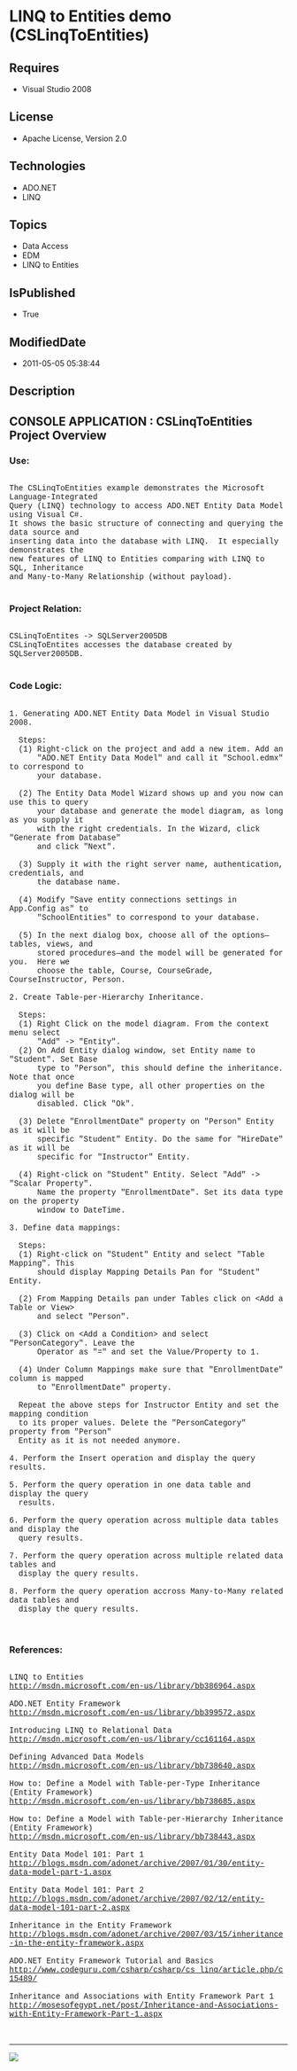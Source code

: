 # LINQ to Entities demo (CSLinqToEntities)
## Requires
* Visual Studio 2008
## License
* Apache License, Version 2.0
## Technologies
* ADO.NET
* LINQ
## Topics
* Data Access
* EDM
* LINQ to Entities
## IsPublished
* True
## ModifiedDate
* 2011-05-05 05:38:44
## Description

<p style="font-family:Courier New"></p>
<h2>CONSOLE APPLICATION : CSLinqToEntities Project Overview</h2>
<p style="font-family:Courier New"></p>
<h3>Use:</h3>
<p style="font-family:Courier New"><br>
The CSLinqToEntities example demonstrates the Microsoft Language-Integrated <br>
Query (LINQ) technology to access ADO.NET Entity Data Model using Visual C#. <br>
It shows the basic structure of connecting and querying the data source and<br>
inserting data into the database with LINQ. &nbsp;It especially demonstrates the<br>
new features of LINQ to Entities comparing with LINQ to SQL, Inheritance<br>
and Many-to-Many Relationship (without payload).<br>
<br>
</p>
<h3>Project Relation:</h3>
<p style="font-family:Courier New"><br>
CSLinqToEntites -&gt; SQLServer2005DB<br>
CSLinqToEntites accesses the database created by SQLServer2005DB.<br>
<br>
</p>
<h3>Code Logic:</h3>
<p style="font-family:Courier New"><br>
1. Generating ADO.NET Entity Data Model in Visual Studio 2008.<br>
&nbsp; <br>
&nbsp; Steps:<br>
&nbsp; (1) Right-click on the project and add a new item. Add an <br>
&nbsp; &nbsp; &nbsp; &quot;ADO.NET Entity Data Model&quot; and call it &quot;School.edmx&quot; to correspond to
<br>
&nbsp; &nbsp; &nbsp; your database.<br>
&nbsp; <br>
&nbsp; (2) The Entity Data Model Wizard shows up and you now can use this to query
<br>
&nbsp; &nbsp; &nbsp; your database and generate the model diagram, as long as you supply it
<br>
&nbsp; &nbsp; &nbsp; with the right credentials. In the Wizard, click &quot;Generate from Database&quot;
<br>
&nbsp; &nbsp; &nbsp; and click &quot;Next&quot;.<br>
&nbsp; &nbsp; &nbsp;<br>
&nbsp; (3) Supply it with the right server name, authentication, credentials, and
<br>
&nbsp; &nbsp; &nbsp; the database name.<br>
&nbsp; &nbsp; &nbsp;<br>
&nbsp; (4) Modify &quot;Save entity connections settings in App.Config as&quot; to
<br>
&nbsp; &nbsp; &nbsp; &quot;SchoolEntities&quot; to correspond to your database.<br>
&nbsp; &nbsp; &nbsp;<br>
&nbsp; (5) In the next dialog box, choose all of the options—tables, views, and <br>
&nbsp; &nbsp; &nbsp; stored procedures—and the model will be generated for you. &nbsp;Here we
<br>
&nbsp; &nbsp; &nbsp; choose the table, Course, CourseGrade, CourseInstructor, Person. &nbsp;<br>
&nbsp; &nbsp; &nbsp; <br>
2. Create Table-per-Hierarchy Inheritance. &nbsp;<br>
&nbsp; <br>
&nbsp; Steps:<br>
&nbsp; (1) Right Click on the model diagram. From the context menu select <br>
&nbsp; &nbsp; &nbsp; &quot;Add&quot; -&gt; &quot;Entity&quot;.<br>
&nbsp; (2) On Add Entity dialog window, set Entity name to &quot;Student&quot;. Set Base
<br>
&nbsp; &nbsp; &nbsp; type to &quot;Person&quot;, this should define the inheritance. Note that once
<br>
&nbsp; &nbsp; &nbsp; you define Base type, all other properties on the dialog will be
<br>
&nbsp; &nbsp; &nbsp; disabled. Click &quot;Ok&quot;.<br>
&nbsp; &nbsp; &nbsp; <br>
&nbsp; (3) Delete &quot;EnrollmentDate&quot; property on &quot;Person&quot; Entity as it will be
<br>
&nbsp; &nbsp; &nbsp; specific &quot;Student&quot; Entity. Do the same for &quot;HireDate&quot; as it will be
<br>
&nbsp; &nbsp; &nbsp; specific for &quot;Instructor&quot; Entity.<br>
&nbsp; &nbsp; &nbsp; <br>
&nbsp; (4) Right-click on &quot;Student&quot; Entity. Select &quot;Add&quot; -&gt; &quot;Scalar Property&quot;.
<br>
&nbsp; &nbsp; &nbsp; Name the property &quot;EnrollmentDate&quot;. Set its data type on the property
<br>
&nbsp; &nbsp; &nbsp; window to DateTime. <br>
<br>
3. Define data mappings:<br>
<br>
&nbsp; Steps:<br>
&nbsp; (1) Right-click on &quot;Student&quot; Entity and select &quot;Table Mapping&quot;. This
<br>
&nbsp; &nbsp; &nbsp; should display Mapping Details Pan for &quot;Student&quot; Entity.<br>
&nbsp; &nbsp;<br>
&nbsp; (2) From Mapping Details pan under Tables click on &lt;Add a Table or View&gt;
<br>
&nbsp; &nbsp; &nbsp; and select &quot;Person&quot;.<br>
&nbsp; &nbsp; &nbsp; <br>
&nbsp; (3) Click on &lt;Add a Condition&gt; and select &quot;PersonCategory&quot;. Leave the
<br>
&nbsp; &nbsp; &nbsp; Operator as &quot;=&quot; and set the Value/Property to 1. <br>
&nbsp; &nbsp; &nbsp; <br>
&nbsp; (4) Under Column Mappings make sure that &quot;EnrollmentDate&quot; column is mapped
<br>
&nbsp; &nbsp; &nbsp; to &quot;EnrollmentDate&quot; property. <br>
<br>
&nbsp; Repeat the above steps for Instructor Entity and set the mapping condition
<br>
&nbsp; to its proper values. Delete the &quot;PersonCategory&quot; property from &quot;Person&quot;
<br>
&nbsp; Entity as it is not needed anymore.<br>
&nbsp; <br>
4. Perform the Insert operation and display the query results.<br>
<br>
5. Perform the query operation in one data table and display the query <br>
&nbsp; results.<br>
<br>
6. Perform the query operation across multiple data tables and display the <br>
&nbsp; query results.<br>
<br>
7. Perform the query operation across multiple related data tables and <br>
&nbsp; display the query results.<br>
<br>
8. Perform the query operation accross Many-to-Many related data tables and <br>
&nbsp; display the query results.<br>
&nbsp; <br>
&nbsp; </p>
<h3>References:</h3>
<p style="font-family:Courier New"><br>
LINQ to Entities<br>
<a target="_blank" href="http://msdn.microsoft.com/en-us/library/bb386964.aspx">http://msdn.microsoft.com/en-us/library/bb386964.aspx</a><br>
<br>
ADO.NET Entity Framework<br>
<a target="_blank" href="http://msdn.microsoft.com/en-us/library/bb399572.aspx">http://msdn.microsoft.com/en-us/library/bb399572.aspx</a><br>
<br>
Introducing LINQ to Relational Data<br>
<a target="_blank" href="http://msdn.microsoft.com/en-us/library/cc161164.aspx">http://msdn.microsoft.com/en-us/library/cc161164.aspx</a><br>
<br>
Defining Advanced Data Models<br>
<a target="_blank" href="http://msdn.microsoft.com/en-us/library/bb738640.aspx">http://msdn.microsoft.com/en-us/library/bb738640.aspx</a><br>
<br>
How to: Define a Model with Table-per-Type Inheritance (Entity Framework)<br>
<a target="_blank" href="http://msdn.microsoft.com/en-us/library/bb738685.aspx">http://msdn.microsoft.com/en-us/library/bb738685.aspx</a><br>
<br>
How to: Define a Model with Table-per-Hierarchy Inheritance (Entity Framework)<br>
<a target="_blank" href="http://msdn.microsoft.com/en-us/library/bb738443.aspx">http://msdn.microsoft.com/en-us/library/bb738443.aspx</a><br>
<br>
Entity Data Model 101: Part 1<br>
<a target="_blank" href="http://blogs.msdn.com/adonet/archive/2007/01/30/entity-data-model-part-1.aspx">http://blogs.msdn.com/adonet/archive/2007/01/30/entity-data-model-part-1.aspx</a><br>
<br>
Entity Data Model 101: Part 2<br>
<a target="_blank" href="http://blogs.msdn.com/adonet/archive/2007/02/12/entity-data-model-101-part-2.aspx">http://blogs.msdn.com/adonet/archive/2007/02/12/entity-data-model-101-part-2.aspx</a><br>
<br>
Inheritance in the Entity Framework<br>
<a target="_blank" href="http://blogs.msdn.com/adonet/archive/2007/03/15/inheritance-in-the-entity-framework.aspx">http://blogs.msdn.com/adonet/archive/2007/03/15/inheritance-in-the-entity-framework.aspx</a><br>
<br>
ADO.NET Entity Framework Tutorial and Basics<br>
<a target="_blank" href="http://www.codeguru.com/csharp/csharp/cs_linq/article.php/c15489/">http://www.codeguru.com/csharp/csharp/cs_linq/article.php/c15489/</a><br>
<br>
Inheritance and Associations with Entity Framework Part 1<br>
<a target="_blank" href="http://mosesofegypt.net/post/Inheritance-and-Associations-with-Entity-Framework-Part-1.aspx">http://mosesofegypt.net/post/Inheritance-and-Associations-with-Entity-Framework-Part-1.aspx</a><br>
<br>
<br>
</p>
<hr>
<div><a href="http://go.microsoft.com/?linkid=9759640" style="margin-top:3px"><img src="http://bit.ly/onecodelogo">
</a></div>
